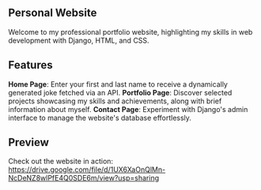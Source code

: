 
## Personal Website
Welcome to my professional portfolio website, highlighting my skills in web development with Django, HTML, and CSS.

## Features
**Home Page**: Enter your first and last name to receive a dynamically generated joke fetched via an API.
**Portfolio Page**: Discover selected projects showcasing my skills and achievements, along with brief information about myself.
**Contact Page**: Experiment with Django's admin interface to manage the website's database effortlessly.

## Preview
Check out the website in action:
https://drive.google.com/file/d/1UX6XaOnQlMn-NcDeNZ8wlPfE4Q0SDE6m/view?usp=sharing
